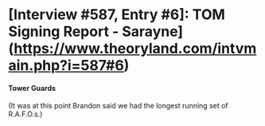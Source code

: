 # [Interview #587, Entry #6]: TOM Signing Report - Sarayne](https://www.theoryland.com/intvmain.php?i=587#6)

#### Tower Guards

(It was at this point Brandon said we had the longest running set of R.A.F.O.s.)

